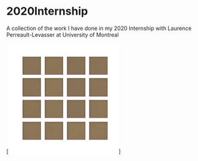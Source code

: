 # 2020Internship
A collection of the work I have done in my 2020 Internship with Laurence Perreault-Levasser at University of Montreal

[![Generation Gif](Media/CVAE_training_gen.gif)]


